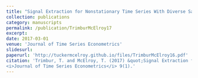 ```yaml
---
title: "Signal Extraction for Nonstationary Time Series With Diverse Sampling Rules"
collection: publications
category: manuscripts
permalink: /publication/TrimburMcElroy17
excerpt: 
date: 2017-03-01
venue: 'Journal of Time Series Econometrics'
slidesurl: 
paperurl: 'http://tuckermcelroy.github.io/files/TrimburMcElroy16.pdf'
citation: 'Trimbur, T. and McElroy, T. (2017) &quot;Signal Extraction for Nonstationary Time Series With Diverse Sampling Rules.&quot; 
<i>Journal of Time Series Econometrics</i> 9(1).'
---
```


